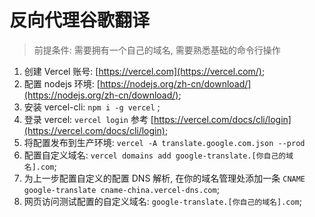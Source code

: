 # 反向代理谷歌翻译

> 前提条件: 需要拥有一个自己的域名, 需要熟悉基础的命令行操作

1. 创建 Vercel 账号: [https://vercel.com](https://vercel.com/);
2. 配置 nodejs 环境: [https://nodejs.org/zh-cn/download/](https://nodejs.org/zh-cn/download/);
3. 安装 vercel-cli: `npm i -g vercel` ;
4. 登录 vercel: `vercel login` 参考 [https://vercel.com/docs/cli/login](https://vercel.com/docs/cli/login);
5. 将配置发布到生产环境: `vercel -A translate.google.com.json --prod`
6. 配置自定义域名: `vercel domains add google-translate.[你自己的域名].com`;
7. 为上一步配置自定义的配置 DNS 解析, 在你的域名管理处添加一条 `CNAME google-translate cname-china.vercel-dns.com`;
8. 网页访问测试配置的自定义域名: `google-translate.[你自己的域名].com`;
